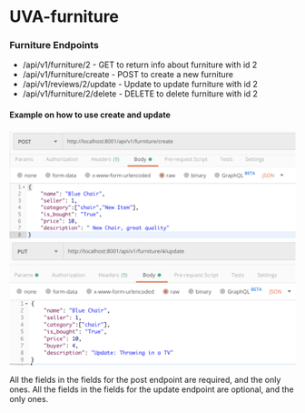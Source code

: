 # UVA-furniture
### Furniture Endpoints

- /api/v1/furniture/2 - GET to return info about furniture with id 2
- /api/v1/furniture/create - POST to create a new furniture
- /api/v1/reviews/2/update - Update to update furniture with id 2
- /api/v1/furniture/2/delete - DELETE to delete furniture with id 2

#### Example on how to use create and update
![create](/img/Create_furniture.png)
![update](/img/Update_furniture.png)

All the fields in the fields for the post endpoint are required, and the only ones.
All the fields in the fields for the update endpoint are optional, and the only ones.
